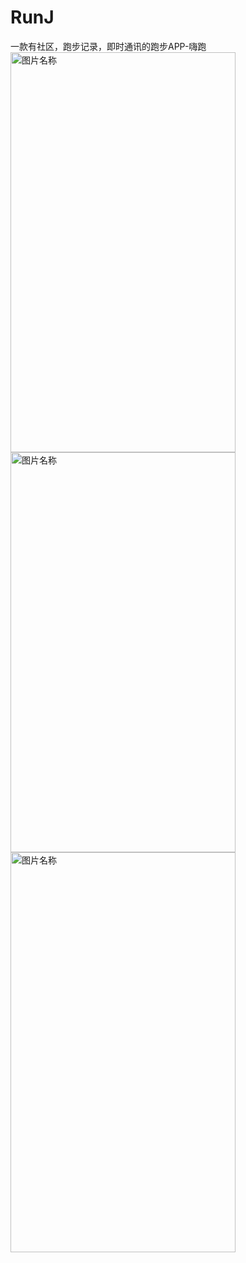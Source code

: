 # RunJ
一款有社区，跑步记录，即时通讯的跑步APP-嗨跑
<img src="https://github.com/rentalphang/RunJ/blob/master/app/src/main/screenshots/device-2017-01-02-004904.png" width = "360" height = "640" alt="图片名称" align=center />
<img src="https://github.com/rentalphang/RunJ/blob/master/app/src/main/screenshots/device-2017-01-02-010443.png" width = "360" height = "640" alt="图片名称" align=center />
<img src="https://github.com/rentalphang/RunJ/blob/master/app/src/main/screenshots/device-2017-01-02-010635.png" width = "360" height = "640" alt="图片名称" align=center />

